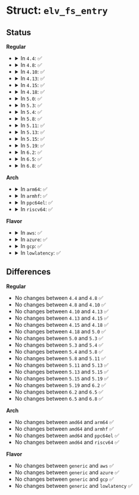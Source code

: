 # Struct: <code>elv_fs_entry</code>

## Status
<b>Regular</b>
<ul>
<li>
<details>
<summary>In <code>4.4</code>: ✅</summary>

```c
struct elv_fs_entry {
    struct attribute attr;
    ssize_t (*show)(struct elevator_queue *, char *);
    ssize_t (*store)(struct elevator_queue *, const char *, size_t);
};
```
</details>
</li>
<li>
<details>
<summary>In <code>4.8</code>: ✅</summary>

```c
struct elv_fs_entry {
    struct attribute attr;
    ssize_t (*show)(struct elevator_queue *, char *);
    ssize_t (*store)(struct elevator_queue *, const char *, size_t);
};
```
</details>
</li>
<li>
<details>
<summary>In <code>4.10</code>: ✅</summary>

```c
struct elv_fs_entry {
    struct attribute attr;
    ssize_t (*show)(struct elevator_queue *, char *);
    ssize_t (*store)(struct elevator_queue *, const char *, size_t);
};
```
</details>
</li>
<li>
<details>
<summary>In <code>4.13</code>: ✅</summary>

```c
struct elv_fs_entry {
    struct attribute attr;
    ssize_t (*show)(struct elevator_queue *, char *);
    ssize_t (*store)(struct elevator_queue *, const char *, size_t);
};
```
</details>
</li>
<li>
<details>
<summary>In <code>4.15</code>: ✅</summary>

```c
struct elv_fs_entry {
    struct attribute attr;
    ssize_t (*show)(struct elevator_queue *, char *);
    ssize_t (*store)(struct elevator_queue *, const char *, size_t);
};
```
</details>
</li>
<li>
<details>
<summary>In <code>4.18</code>: ✅</summary>

```c
struct elv_fs_entry {
    struct attribute attr;
    ssize_t (*show)(struct elevator_queue *, char *);
    ssize_t (*store)(struct elevator_queue *, const char *, size_t);
};
```
</details>
</li>
<li>
<details>
<summary>In <code>5.0</code>: ✅</summary>

```c
struct elv_fs_entry {
    struct attribute attr;
    ssize_t (*show)(struct elevator_queue *, char *);
    ssize_t (*store)(struct elevator_queue *, const char *, size_t);
};
```
</details>
</li>
<li>
<details>
<summary>In <code>5.3</code>: ✅</summary>

```c
struct elv_fs_entry {
    struct attribute attr;
    ssize_t (*show)(struct elevator_queue *, char *);
    ssize_t (*store)(struct elevator_queue *, const char *, size_t);
};
```
</details>
</li>
<li>
<details>
<summary>In <code>5.4</code>: ✅</summary>

```c
struct elv_fs_entry {
    struct attribute attr;
    ssize_t (*show)(struct elevator_queue *, char *);
    ssize_t (*store)(struct elevator_queue *, const char *, size_t);
};
```
</details>
</li>
<li>
<details>
<summary>In <code>5.8</code>: ✅</summary>

```c
struct elv_fs_entry {
    struct attribute attr;
    ssize_t (*show)(struct elevator_queue *, char *);
    ssize_t (*store)(struct elevator_queue *, const char *, size_t);
};
```
</details>
</li>
<li>
<details>
<summary>In <code>5.11</code>: ✅</summary>

```c
struct elv_fs_entry {
    struct attribute attr;
    ssize_t (*show)(struct elevator_queue *, char *);
    ssize_t (*store)(struct elevator_queue *, const char *, size_t);
};
```
</details>
</li>
<li>
<details>
<summary>In <code>5.13</code>: ✅</summary>

```c
struct elv_fs_entry {
    struct attribute attr;
    ssize_t (*show)(struct elevator_queue *, char *);
    ssize_t (*store)(struct elevator_queue *, const char *, size_t);
};
```
</details>
</li>
<li>
<details>
<summary>In <code>5.15</code>: ✅</summary>

```c
struct elv_fs_entry {
    struct attribute attr;
    ssize_t (*show)(struct elevator_queue *, char *);
    ssize_t (*store)(struct elevator_queue *, const char *, size_t);
};
```
</details>
</li>
<li>
<details>
<summary>In <code>5.19</code>: ✅</summary>

```c
struct elv_fs_entry {
    struct attribute attr;
    ssize_t (*show)(struct elevator_queue *, char *);
    ssize_t (*store)(struct elevator_queue *, const char *, size_t);
};
```
</details>
</li>
<li>
<details>
<summary>In <code>6.2</code>: ✅</summary>

```c
struct elv_fs_entry {
    struct attribute attr;
    ssize_t (*show)(struct elevator_queue *, char *);
    ssize_t (*store)(struct elevator_queue *, const char *, size_t);
};
```
</details>
</li>
<li>
<details>
<summary>In <code>6.5</code>: ✅</summary>

```c
struct elv_fs_entry {
    struct attribute attr;
    ssize_t (*show)(struct elevator_queue *, char *);
    ssize_t (*store)(struct elevator_queue *, const char *, size_t);
};
```
</details>
</li>
<li>
<details>
<summary>In <code>6.8</code>: ✅</summary>

```c
struct elv_fs_entry {
    struct attribute attr;
    ssize_t (*show)(struct elevator_queue *, char *);
    ssize_t (*store)(struct elevator_queue *, const char *, size_t);
};
```
</details>
</li>
</ul>
<b>Arch</b>
<ul>
<li>
<details>
<summary>In <code>arm64</code>: ✅</summary>

```c
struct elv_fs_entry {
    struct attribute attr;
    ssize_t (*show)(struct elevator_queue *, char *);
    ssize_t (*store)(struct elevator_queue *, const char *, size_t);
};
```
</details>
</li>
<li>
<details>
<summary>In <code>armhf</code>: ✅</summary>

```c
struct elv_fs_entry {
    struct attribute attr;
    ssize_t (*show)(struct elevator_queue *, char *);
    ssize_t (*store)(struct elevator_queue *, const char *, size_t);
};
```
</details>
</li>
<li>
<details>
<summary>In <code>ppc64el</code>: ✅</summary>

```c
struct elv_fs_entry {
    struct attribute attr;
    ssize_t (*show)(struct elevator_queue *, char *);
    ssize_t (*store)(struct elevator_queue *, const char *, size_t);
};
```
</details>
</li>
<li>
<details>
<summary>In <code>riscv64</code>: ✅</summary>

```c
struct elv_fs_entry {
    struct attribute attr;
    ssize_t (*show)(struct elevator_queue *, char *);
    ssize_t (*store)(struct elevator_queue *, const char *, size_t);
};
```
</details>
</li>
</ul>
<b>Flavor</b>
<ul>
<li>
<details>
<summary>In <code>aws</code>: ✅</summary>

```c
struct elv_fs_entry {
    struct attribute attr;
    ssize_t (*show)(struct elevator_queue *, char *);
    ssize_t (*store)(struct elevator_queue *, const char *, size_t);
};
```
</details>
</li>
<li>
<details>
<summary>In <code>azure</code>: ✅</summary>

```c
struct elv_fs_entry {
    struct attribute attr;
    ssize_t (*show)(struct elevator_queue *, char *);
    ssize_t (*store)(struct elevator_queue *, const char *, size_t);
};
```
</details>
</li>
<li>
<details>
<summary>In <code>gcp</code>: ✅</summary>

```c
struct elv_fs_entry {
    struct attribute attr;
    ssize_t (*show)(struct elevator_queue *, char *);
    ssize_t (*store)(struct elevator_queue *, const char *, size_t);
};
```
</details>
</li>
<li>
<details>
<summary>In <code>lowlatency</code>: ✅</summary>

```c
struct elv_fs_entry {
    struct attribute attr;
    ssize_t (*show)(struct elevator_queue *, char *);
    ssize_t (*store)(struct elevator_queue *, const char *, size_t);
};
```
</details>
</li>
</ul>

## Differences
<b>Regular</b>
<ul>
<li>
No changes between <code>4.4</code> and <code>4.8</code> ✅
</li>
<li>
No changes between <code>4.8</code> and <code>4.10</code> ✅
</li>
<li>
No changes between <code>4.10</code> and <code>4.13</code> ✅
</li>
<li>
No changes between <code>4.13</code> and <code>4.15</code> ✅
</li>
<li>
No changes between <code>4.15</code> and <code>4.18</code> ✅
</li>
<li>
No changes between <code>4.18</code> and <code>5.0</code> ✅
</li>
<li>
No changes between <code>5.0</code> and <code>5.3</code> ✅
</li>
<li>
No changes between <code>5.3</code> and <code>5.4</code> ✅
</li>
<li>
No changes between <code>5.4</code> and <code>5.8</code> ✅
</li>
<li>
No changes between <code>5.8</code> and <code>5.11</code> ✅
</li>
<li>
No changes between <code>5.11</code> and <code>5.13</code> ✅
</li>
<li>
No changes between <code>5.13</code> and <code>5.15</code> ✅
</li>
<li>
No changes between <code>5.15</code> and <code>5.19</code> ✅
</li>
<li>
No changes between <code>5.19</code> and <code>6.2</code> ✅
</li>
<li>
No changes between <code>6.2</code> and <code>6.5</code> ✅
</li>
<li>
No changes between <code>6.5</code> and <code>6.8</code> ✅
</li>
</ul>
<b>Arch</b>
<ul>
<li>
No changes between <code>amd64</code> and <code>arm64</code> ✅
</li>
<li>
No changes between <code>amd64</code> and <code>armhf</code> ✅
</li>
<li>
No changes between <code>amd64</code> and <code>ppc64el</code> ✅
</li>
<li>
No changes between <code>amd64</code> and <code>riscv64</code> ✅
</li>
</ul>
<b>Flavor</b>
<ul>
<li>
No changes between <code>generic</code> and <code>aws</code> ✅
</li>
<li>
No changes between <code>generic</code> and <code>azure</code> ✅
</li>
<li>
No changes between <code>generic</code> and <code>gcp</code> ✅
</li>
<li>
No changes between <code>generic</code> and <code>lowlatency</code> ✅
</li>
</ul>

